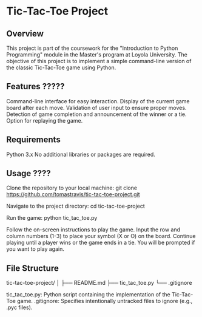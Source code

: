 # Tic-Tac-Toe Project

## Overview

This project is part of the coursework for the "Introduction to Python Programming" module in the Master's program at Loyola University. The objective of this project is to implement a simple command-line version of the classic Tic-Tac-Toe game using Python.

## Features ?????

Command-line interface for easy interaction.
Display of the current game board after each move.
Validation of user input to ensure proper moves.
Detection of game completion and announcement of the winner or a tie.
Option for replaying the game.

## Requirements

Python 3.x
No additional libraries or packages are required.

## Usage ????

Clone the repository to your local machine:
git clone https://github.com/tomastravis/tic-tac-toe-project.git

Navigate to the project directory:
cd tic-tac-toe-project

Run the game:
python tic_tac_toe.py

Follow the on-screen instructions to play the game. Input the row and column numbers (1-3) to place your symbol (X or O) on the board.
Continue playing until a player wins or the game ends in a tie. You will be prompted if you want to play again.

## File Structure

tic-tac-toe-project/
│
├── README.md
├── tic_tac_toe.py
└── .gitignore

tic_tac_toe.py: Python script containing the implementation of the Tic-Tac-Toe game.
.gitignore: Specifies intentionally untracked files to ignore (e.g., .pyc files).
